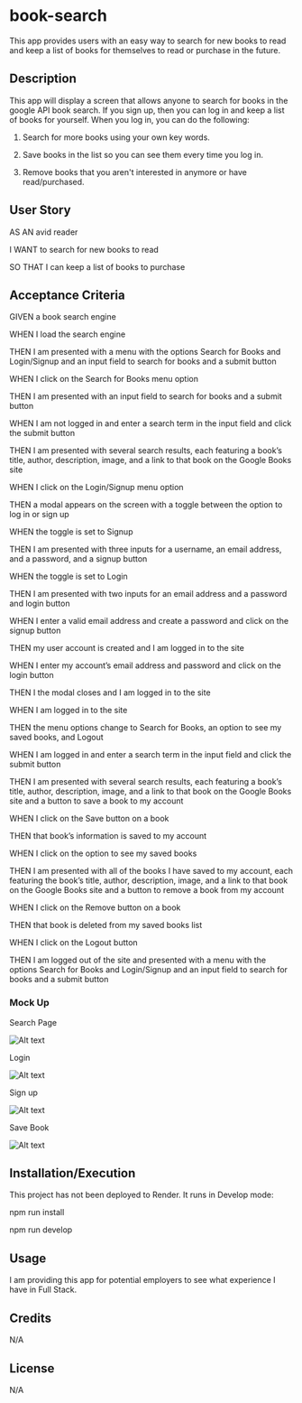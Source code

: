 # book-search
This app provides users with an easy way to search for new books to read and keep a list of books for themselves to read or purchase in the future.

## Description
This app will display a screen that allows anyone to search for books in the google API book search. If you sign up, then you can log in and keep a list of books for yourself. When you log in, you can do the following:

1. Search for more books using your own key words.

2. Save books in the list so you can see them every time you log in.

3. Remove books that you aren't interested in anymore or have read/purchased.

## User Story
AS AN avid reader

I WANT to search for new books to read

SO THAT I can keep a list of books to purchase

## Acceptance Criteria
GIVEN a book search engine

WHEN I load the search engine

THEN I am presented with a menu with the options Search for Books and Login/Signup and an input field to search for books and a submit button

WHEN I click on the Search for Books menu option

THEN I am presented with an input field to search for books and a submit button

WHEN I am not logged in and enter a search term in the input field and click the submit button

THEN I am presented with several search results, each featuring a book’s title, author, description, image, and a link to that book on the Google Books site

WHEN I click on the Login/Signup menu option

THEN a modal appears on the screen with a toggle between the option to log in or sign up

WHEN the toggle is set to Signup

THEN I am presented with three inputs for a username, an email address, and a password, and a signup button

WHEN the toggle is set to Login

THEN I am presented with two inputs for an email address and a password and login button

WHEN I enter a valid email address and create a password and click on the signup button

THEN my user account is created and I am logged in to the site

WHEN I enter my account’s email address and password and click on the login button

THEN I the modal closes and I am logged in to the site

WHEN I am logged in to the site

THEN the menu options change to Search for Books, an option to see my saved books, and Logout

WHEN I am logged in and enter a search term in the input field and click the submit button

THEN I am presented with several search results, each featuring a book’s title, author, description, image, and a link to that book on the Google Books site and a button to save a book to my account

WHEN I click on the Save button on a book

THEN that book’s information is saved to my account

WHEN I click on the option to see my saved books

THEN I am presented with all of the books I have saved to my account, each featuring the book’s title, author, description, image, and a link to that book on the Google Books site and a button to remove a book from my account

WHEN I click on the Remove button on a book

THEN that book is deleted from my saved books list

WHEN I click on the Logout button

THEN I am logged out of the site and presented with a menu with the options Search for Books and Login/Signup and an input field to search for books and a submit button

### Mock Up
Search Page

![Alt text](client/public/main.png)

Login

![Alt text](/client/public/login.png)

Sign up

![Alt text](/client/public/signup.png)

Save Book

![Alt text](/client/public/save.png)

## Installation/Execution
This project has not been deployed to Render. It runs in Develop mode:

npm run install

npm run develop

## Usage
I am providing this app for potential employers to see what experience I have in Full Stack.

## Credits
N/A

## License
N/A